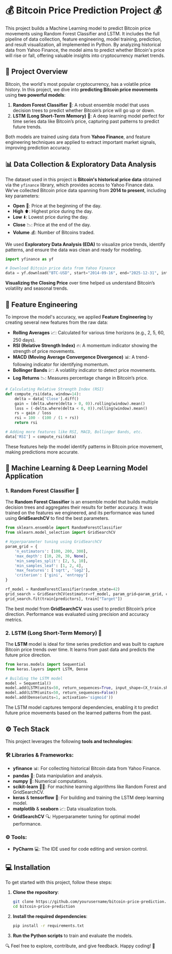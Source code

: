 
# 💰 Bitcoin Price Prediction Project 💰

This project builds a Machine Learning model to predict Bitcoin price movements using Random Forest Classifier and LSTM. It includes the full pipeline of data collection, feature engineering, model training, prediction, and result visualization, all implemented in Python. By analyzing historical data from Yahoo Finance, the model aims to predict whether Bitcoin's price will rise or fall, offering valuable insights into cryptocurrency market trends.

## 🌟 Project Overview

Bitcoin, the world's most popular cryptocurrency, has a volatile price history. In this project, we dive into **predicting Bitcoin price movements** using **two powerful models**:

1. **Random Forest Classifier** 🌳: A robust ensemble model that uses decision trees to predict whether Bitcoin’s price will go up or down.
2. **LSTM (Long Short-Term Memory)** 🧠: A deep learning model perfect for time series data like Bitcoin’s price, capturing past patterns to predict future trends.

Both models are trained using data from **Yahoo Finance**, and feature engineering techniques are applied to extract important market signals, improving prediction accuracy.



## 📊 Data Collection & Exploratory Data Analysis

The dataset used in this project is **Bitcoin's historical price data** obtained via the `yfinance` library, which provides access to Yahoo Finance data. We’ve collected Bitcoin price data spanning from **2014 to present**, including key parameters:

- **Open** 🏦: Price at the beginning of the day.
- **High** ⬆️: Highest price during the day.
- **Low** ⬇️: Lowest price during the day.
- **Close** 📉: Price at the end of the day.
- **Volume** 💰: Number of Bitcoins traded.

We used **Exploratory Data Analysis (EDA)** to visualize price trends, identify patterns, and ensure the data was clean and ready for modeling.

```python
import yfinance as yf

# Download Bitcoin price data from Yahoo Finance
data = yf.download("BTC-USD", start="2014-09-16", end="2025-12-31", interval="1d")
```

**Visualizing the Closing Price** over time helped us understand Bitcoin’s volatility and seasonal trends.



## 🔧 Feature Engineering

To improve the model's accuracy, we applied **Feature Engineering** by creating several new features from the raw data:

- **Rolling Averages** 📈: Calculated for various time horizons (e.g., 2, 5, 60, 250 days).
- **RSI (Relative Strength Index)** 🔥: A momentum indicator showing the strength of price movements.
- **MACD (Moving Average Convergence Divergence)** 📊: A trend-following indicator for identifying momentum.
- **Bollinger Bands** 💹: A volatility indicator to detect price movements.
- **Log Returns** 📉: Measures percentage change in Bitcoin’s price.

```python
# Calculating Relative Strength Index (RSI)
def compute_rsi(data, window=14):
    delta = data['Close'].diff()
    gain = (delta.where(delta > 0, 0)).rolling(window).mean()
    loss = (-delta.where(delta < 0, 0)).rolling(window).mean()
    rs = gain / loss
    rsi = 100 - (100 / (1 + rs))
    return rsi

# Adding more features like RSI, MACD, Bollinger Bands, etc.
data['RSI'] = compute_rsi(data)
```

These features help the model identify patterns in Bitcoin price movement, making predictions more accurate.


## 🤖 Machine Learning & Deep Learning Model Application

### 1. Random Forest Classifier 🌲

The **Random Forest Classifier** is an ensemble model that builds multiple decision trees and aggregates their results for better accuracy. It was trained on the features we engineered, and its performance was tuned using **GridSearchCV** to find the best parameters.

```python
from sklearn.ensemble import RandomForestClassifier
from sklearn.model_selection import GridSearchCV

# Hyperparameter tuning using GridSearchCV
param_grid = {
    'n_estimators': [100, 200, 300],
    'max_depth': [10, 20, 30, None],
    'min_samples_split': [2, 5, 10],
    'min_samples_leaf': [1, 2, 4],
    'max_features': ['sqrt', 'log2'],
    'criterion': ['gini', 'entropy']
}

rf_model = RandomForestClassifier(random_state=42)
grid_search = GridSearchCV(estimator=rf_model, param_grid=param_grid, cv=3, scoring='precision', verbose=2, n_jobs=-1)
grid_search.fit(train[predictors], train["Target"])
```

The best model from **GridSearchCV** was used to predict Bitcoin’s price direction. Performance was evaluated using precision and accuracy metrics.

### 2. LSTM (Long Short-Term Memory) 🧠

The **LSTM** model is ideal for time series prediction and was built to capture Bitcoin price trends over time. It learns from past data and predicts the future price direction.

```python
from keras.models import Sequential
from keras.layers import LSTM, Dense

# Building the LSTM model
model = Sequential()
model.add(LSTM(units=50, return_sequences=True, input_shape=(X_train.shape[1], X_train.shape[2])))
model.add(LSTM(units=50, return_sequences=False))
model.add(Dense(units=1, activation='sigmoid'))
```

The LSTM model captures temporal dependencies, enabling it to predict future price movements based on the learned patterns from the past.



## ⚙️ Tech Stack

This project leverages the following **tools and technologies**:

### 🛠️ **Libraries & Frameworks**:
- **yfinance** 📊: For collecting historical Bitcoin data from Yahoo Finance.
- **pandas** 📂: Data manipulation and analysis.
- **numpy** 🔢: Numerical computations.
- **scikit-learn** 🧑‍💻: For machine learning algorithms like Random Forest and GridSearchCV.
- **keras** & **tensorflow** 🧠: For building and training the LSTM deep learning model.
- **matplotlib** & **seaborn** 📈: Data visualization tools.
- **GridSearchCV** 🔍: Hyperparameter tuning for optimal model performance.

### ⚙️ **Tools**:
- **PyCharm** 💻: The IDE used for code editing and version control.



## 💻 Installation

To get started with this project, follow these steps:

1. **Clone the repository**:
   ```bash
   git clone https://github.com/yourusername/bitcoin-price-prediction.git
   cd bitcoin-price-prediction
   ```

2. **Install the required dependencies**:
   ```bash
   pip install -r requirements.txt
   ```

3. **Run the Python scripts** to train and evaluate the models.


🔍 Feel free to explore, contribute, and give feedback. Happy coding! 🎉

